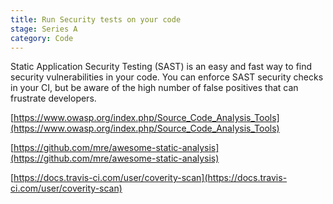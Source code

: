 ```yaml
---
title: Run Security tests on your code
stage: Series A
category: Code
---
```

Static Application Security Testing (SAST) is an easy and fast way to find security vulnerabilities in your code. You can enforce SAST security checks in your CI, but be aware of the high number of false positives that can frustrate developers.

[https://www.owasp.org/index.php/Source_Code_Analysis_Tools](https://www.owasp.org/index.php/Source_Code_Analysis_Tools)

[https://github.com/mre/awesome-static-analysis](https://github.com/mre/awesome-static-analysis)

[https://docs.travis-ci.com/user/coverity-scan](https://docs.travis-ci.com/user/coverity-scan)
